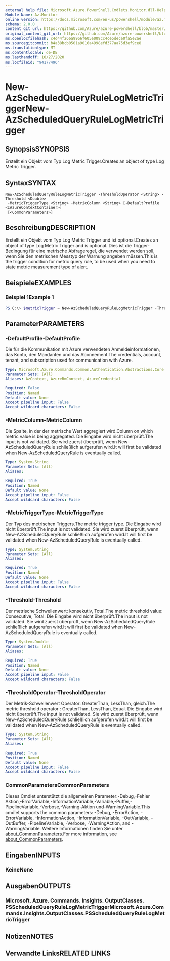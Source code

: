 ```yaml
---
external help file: Microsoft.Azure.PowerShell.Cmdlets.Monitor.dll-Help.xml
Module Name: Az.Monitor
online version: https://docs.microsoft.com/en-us/powershell/module/az.monitor/new-azscheduledqueryrulelogmetrictrigger
schema: 2.0.0
content_git_url: https://github.com/Azure/azure-powershell/blob/master/src/Monitor/Monitor/help/New-AzScheduledQueryRuleLogMetricTrigger.md
original_content_git_url: https://github.com/Azure/azure-powershell/blob/master/src/Monitor/Monitor/help/New-AzScheduledQueryRuleLogMetricTrigger.md
ms.openlocfilehash: c4d44f266a9966f605e009cc4ce5dece0fa5e2ae
ms.sourcegitcommit: b4a38bcb0501a9016a4998efd377aa75d3ef9ce8
ms.translationtype: MT
ms.contentlocale: de-DE
ms.lasthandoff: 10/27/2020
ms.locfileid: "94177496"
---
```

# <span data-ttu-id="b13e9-101">New-AzScheduledQueryRuleLogMetricTrigger</span><span class="sxs-lookup"><span data-stu-id="b13e9-101">New-AzScheduledQueryRuleLogMetricTrigger</span></span>

## <span data-ttu-id="b13e9-102">Synopsis</span><span class="sxs-lookup"><span data-stu-id="b13e9-102">SYNOPSIS</span></span>
<span data-ttu-id="b13e9-103">Erstellt ein Objekt vom Typ Log Metric Trigger.</span><span class="sxs-lookup"><span data-stu-id="b13e9-103">Creates an object of type Log Metric Trigger.</span></span>

## <span data-ttu-id="b13e9-104">Syntax</span><span class="sxs-lookup"><span data-stu-id="b13e9-104">SYNTAX</span></span>

```
New-AzScheduledQueryRuleLogMetricTrigger -ThresholdOperator <String> -Threshold <Double>
 -MetricTriggerType <String> -MetricColumn <String> [-DefaultProfile <IAzureContextContainer>]
 [<CommonParameters>]
```

## <span data-ttu-id="b13e9-105">Beschreibung</span><span class="sxs-lookup"><span data-stu-id="b13e9-105">DESCRIPTION</span></span>
<span data-ttu-id="b13e9-106">Erstellt ein Objekt vom Typ Log Metric Trigger und ist optional.</span><span class="sxs-lookup"><span data-stu-id="b13e9-106">Creates an object of type Log Metric Trigger and is optional.</span></span>
<span data-ttu-id="b13e9-107">Dies ist die Trigger-Bedingung für eine metrische Abfrageregel, die verwendet werden soll, wenn Sie den metrischen Messtyp der Warnung angeben müssen.</span><span class="sxs-lookup"><span data-stu-id="b13e9-107">This is the trigger condition for metric query rule, to be used when you need to state metric measurement type of alert.</span></span>

## <span data-ttu-id="b13e9-108">Beispiele</span><span class="sxs-lookup"><span data-stu-id="b13e9-108">EXAMPLES</span></span>

### <span data-ttu-id="b13e9-109">Beispiel 1</span><span class="sxs-lookup"><span data-stu-id="b13e9-109">Example 1</span></span>
```powershell
PS C:\> $metricTrigger = New-AzScheduledQueryRuleLogMetricTrigger -ThresholdOperator "GreaterThan" -Threshold 5 -MetricTriggerType "Consecutive" -MetricColumn "Computer"
```

## <span data-ttu-id="b13e9-110">Parameter</span><span class="sxs-lookup"><span data-stu-id="b13e9-110">PARAMETERS</span></span>

### <span data-ttu-id="b13e9-111">-DefaultProfile</span><span class="sxs-lookup"><span data-stu-id="b13e9-111">-DefaultProfile</span></span>
<span data-ttu-id="b13e9-112">Die für die Kommunikation mit Azure verwendeten Anmeldeinformationen, das Konto, den Mandanten und das Abonnement.</span><span class="sxs-lookup"><span data-stu-id="b13e9-112">The credentials, account, tenant, and subscription used for communication with Azure.</span></span>

```yaml
Type: Microsoft.Azure.Commands.Common.Authentication.Abstractions.Core.IAzureContextContainer
Parameter Sets: (All)
Aliases: AzContext, AzureRmContext, AzureCredential

Required: False
Position: Named
Default value: None
Accept pipeline input: False
Accept wildcard characters: False
```

### <span data-ttu-id="b13e9-113">-MetricColumn</span><span class="sxs-lookup"><span data-stu-id="b13e9-113">-MetricColumn</span></span>
<span data-ttu-id="b13e9-114">Die Spalte, in der der metrische Wert aggregiert wird.</span><span class="sxs-lookup"><span data-stu-id="b13e9-114">Column on which metric value is being aggregated.</span></span>
<span data-ttu-id="b13e9-115">Die Eingabe wird nicht überprüft.</span><span class="sxs-lookup"><span data-stu-id="b13e9-115">The input is not validated.</span></span> <span data-ttu-id="b13e9-116">Sie wird zuerst überprüft, wenn New-AzScheduledQueryRule schließlich aufgerufen wird.</span><span class="sxs-lookup"><span data-stu-id="b13e9-116">It will first be validated when New-AzScheduledQueryRule is eventually called.</span></span>

```yaml
Type: System.String
Parameter Sets: (All)
Aliases:

Required: True
Position: Named
Default value: None
Accept pipeline input: False
Accept wildcard characters: False
```

### <span data-ttu-id="b13e9-117">-MetricTriggerType</span><span class="sxs-lookup"><span data-stu-id="b13e9-117">-MetricTriggerType</span></span>
<span data-ttu-id="b13e9-118">Der Typ des metrischen Triggers.</span><span class="sxs-lookup"><span data-stu-id="b13e9-118">The metric trigger type.</span></span>
<span data-ttu-id="b13e9-119">Die Eingabe wird nicht überprüft.</span><span class="sxs-lookup"><span data-stu-id="b13e9-119">The input is not validated.</span></span> <span data-ttu-id="b13e9-120">Sie wird zuerst überprüft, wenn New-AzScheduledQueryRule schließlich aufgerufen wird.</span><span class="sxs-lookup"><span data-stu-id="b13e9-120">It will first be validated when New-AzScheduledQueryRule is eventually called.</span></span>

```yaml
Type: System.String
Parameter Sets: (All)
Aliases:

Required: True
Position: Named
Default value: None
Accept pipeline input: False
Accept wildcard characters: False
```

### <span data-ttu-id="b13e9-121">-Threshold</span><span class="sxs-lookup"><span data-stu-id="b13e9-121">-Threshold</span></span>
<span data-ttu-id="b13e9-122">Der metrische Schwellenwert: konsekutiv, Total.</span><span class="sxs-lookup"><span data-stu-id="b13e9-122">The metric threshold value: Consecutive, Total.</span></span>
<span data-ttu-id="b13e9-123">Die Eingabe wird nicht überprüft.</span><span class="sxs-lookup"><span data-stu-id="b13e9-123">The input is not validated.</span></span> <span data-ttu-id="b13e9-124">Sie wird zuerst überprüft, wenn New-AzScheduledQueryRule schließlich aufgerufen wird.</span><span class="sxs-lookup"><span data-stu-id="b13e9-124">It will first be validated when New-AzScheduledQueryRule is eventually called.</span></span>

```yaml
Type: System.Double
Parameter Sets: (All)
Aliases:

Required: True
Position: Named
Default value: None
Accept pipeline input: False
Accept wildcard characters: False
```

### <span data-ttu-id="b13e9-125">-ThresholdOperator</span><span class="sxs-lookup"><span data-stu-id="b13e9-125">-ThresholdOperator</span></span>
<span data-ttu-id="b13e9-126">Der Metrik-Schwellenwert Operator: GreaterThan, LessThan, gleich.</span><span class="sxs-lookup"><span data-stu-id="b13e9-126">The metric threshold operator : GreaterThan, LessThan, Equal.</span></span>
<span data-ttu-id="b13e9-127">Die Eingabe wird nicht überprüft.</span><span class="sxs-lookup"><span data-stu-id="b13e9-127">The input is not validated.</span></span> <span data-ttu-id="b13e9-128">Sie wird zuerst überprüft, wenn New-AzScheduledQueryRule schließlich aufgerufen wird.</span><span class="sxs-lookup"><span data-stu-id="b13e9-128">It will first be validated when New-AzScheduledQueryRule is eventually called.</span></span>

```yaml
Type: System.String
Parameter Sets: (All)
Aliases:

Required: True
Position: Named
Default value: None
Accept pipeline input: False
Accept wildcard characters: False
```

### <span data-ttu-id="b13e9-129">CommonParameters</span><span class="sxs-lookup"><span data-stu-id="b13e9-129">CommonParameters</span></span>
<span data-ttu-id="b13e9-130">Dieses Cmdlet unterstützt die allgemeinen Parameter:-Debug,-Fehler Aktion,-ErrorVariable,-InformationVariable,-Variable,-Puffer,-PipelineVariable,-Verbose,-Warning-Aktion und-WarningVariable.</span><span class="sxs-lookup"><span data-stu-id="b13e9-130">This cmdlet supports the common parameters: -Debug, -ErrorAction, -ErrorVariable, -InformationAction, -InformationVariable, -OutVariable, -OutBuffer, -PipelineVariable, -Verbose, -WarningAction, and -WarningVariable.</span></span> <span data-ttu-id="b13e9-131">Weitere Informationen finden Sie unter [about_CommonParameters](http://go.microsoft.com/fwlink/?LinkID=113216).</span><span class="sxs-lookup"><span data-stu-id="b13e9-131">For more information, see [about_CommonParameters](http://go.microsoft.com/fwlink/?LinkID=113216).</span></span>

## <span data-ttu-id="b13e9-132">Eingaben</span><span class="sxs-lookup"><span data-stu-id="b13e9-132">INPUTS</span></span>

### <span data-ttu-id="b13e9-133">Keine</span><span class="sxs-lookup"><span data-stu-id="b13e9-133">None</span></span>

## <span data-ttu-id="b13e9-134">Ausgaben</span><span class="sxs-lookup"><span data-stu-id="b13e9-134">OUTPUTS</span></span>

### <span data-ttu-id="b13e9-135">Microsoft. Azure. Commands. Insights. OutputClasses. PSScheduledQueryRuleLogMetricTrigger</span><span class="sxs-lookup"><span data-stu-id="b13e9-135">Microsoft.Azure.Commands.Insights.OutputClasses.PSScheduledQueryRuleLogMetricTrigger</span></span>

## <span data-ttu-id="b13e9-136">Notizen</span><span class="sxs-lookup"><span data-stu-id="b13e9-136">NOTES</span></span>

## <span data-ttu-id="b13e9-137">Verwandte Links</span><span class="sxs-lookup"><span data-stu-id="b13e9-137">RELATED LINKS</span></span>
